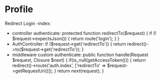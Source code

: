 # Profile
Redirect Login
-index: 
<input type="hidden" name="redirectTo" value="{{ request()->get('redirectTo') }}">
- controller authenticate:
protected function redirectTo($request)
    {
        if (! $request->expectsJson()) {
            return route('login');
        }
    }
- AuthController:
if ($request->get('redirectTo')) {
                return redirect()->to($request->get('redirectTo'));
            }
- middleware custom authenticate:
public function handle(Request $request, Closure $next)
    {
        if(is_null(getAccessToken())) {
            return redirect()->route('auth.index', ['redirectTo' => $request->getRequestUri()]);
        }
        return $next($request);
    }
